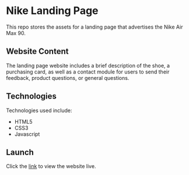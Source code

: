 # Nike Landing Page

This repo stores the assets for a landing page that advertises the Nike Air Max 90.

## Website Content

The landing page website includes a brief description of the shoe, a purchasing card, as well
as a contact module for users to send their feedback, product questions, or general questions.

## Technologies

Technologies used include:

- HTML5
- CSS3
- Javascript

## Launch

Click the [link](https://harmelas.github.io/nike-page/) to view the website live. 
